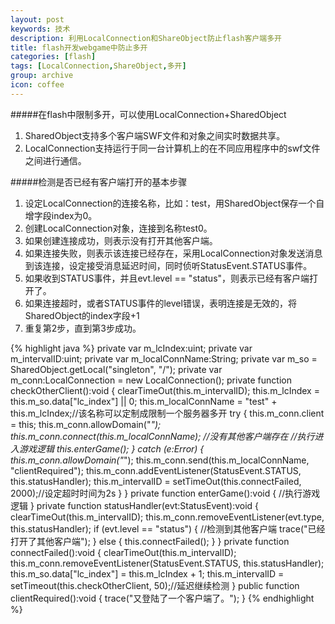 ```yaml
---
layout: post
keywords: 技术
description: 利用LocalConnection和ShareObject防止flash客户端多开
title: flash开发webgame中防止多开
categories: [flash]
tags: [LocalConnection,ShareObject,多开]
group: archive
icon: coffee
---
```

#####在flash中限制多开，可以使用LocalConnection+SharedObject
1.	SharedObject支持多个客户端SWF文件和对象之间实时数据共享。
2.	LocalConnection支持运行于同一台计算机上的在不同应用程序中的swf文件之间进行通信。

#####检测是否已经有客户端打开的基本步骤

1.	设定LocalConnection的连接名称，比如：test，用SharedObject保存一个自增字段index为0。
2.	创建LocalConnection对象，连接到名称test0。
3.	如果创建连接成功，则表示没有打开其他客户端。
4.	如果连接失败，则表示该连接已经存在，采用LocalConnection对象发送消息到该连接，设定接受消息延迟时间，同时侦听StatusEvent.STATUS事件。
5.	如果收到STATUS事件，并且evt.level == "status"，则表示已经有客户端打开了。
6.	如果连接超时，或者STATUS事件的level错误，表明连接是无效的，将SharedObject的index字段+1
7.	重复第2步，直到第3步成功。

{% highlight java %}
private var m_lcIndex:uint;
private var m_intervalID:uint;
private var m_localConnName:String;
private var m_so = SharedObject.getLocal("singleton", "/");
private var m_conn:LocalConnection = new LocalConnection();
private function checkOtherClient():void 
{
	clearTimeOut(this.m_intervalID);
	this.m_lcIndex = this.m_so.data["lc_index"] || 0;
	this.m_localConnName = "test" + this.m_lcIndex;//该名称可以定制成限制一个服务器多开
	try 
	{
		this.m_conn.client = this;
		this.m_conn.allowDomain("*");
		this.m_conn.connect(this.m_localConnName);
		//没有其他客户端存在
		//执行进入游戏逻辑
		this.enterGame();
	}
	catch (e:Error) 
	{
		this.m_conn.allowDomain("*");
		this.m_conn.send(this.m_localConnName, "clientRequired");
		this.m_conn.addEventListener(StatusEvent.STATUS, 		this.statusHandler);
		this.m_intervalID = setTimeOut(this.connectFailed, 2000);//设定超时时间为2s
	}
}
private function enterGame():void 
{
	//执行游戏逻辑
}
private function statusHandler(evt:StatusEvent):void 
{
	clearTimeOut(this.m_intervalID);
	this.m_conn.removeEventListener(evt.type, this.statusHandler);
	if (evt.level == "status") 
	{
		//检测到其他客户端
		trace("已经打开了其他客户端");
	}
	else 
	{
		this.connectFailed();
	}
}
private function connectFailed():void 
{
	clearTimeOut(this.m_intervalID);
	this.m_conn.removeEventListener(StatusEvent.STATUS, this.statusHandler);
	this.m_so.data["lc_index"] = this.m_lcIndex + 1;
	this.m_intervalID = setTimeout(this.checkOtherClient, 50);//延迟继续检测
}
public function clientRequired():void 
{
	trace("又登陆了一个客户端了。");
}
{% endhighlight %}
